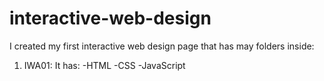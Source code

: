# interactive-web-design
I created my first interactive web design page that has may folders inside:
1) IWA01:
  It has: -HTML
          -CSS
          -JavaScript
